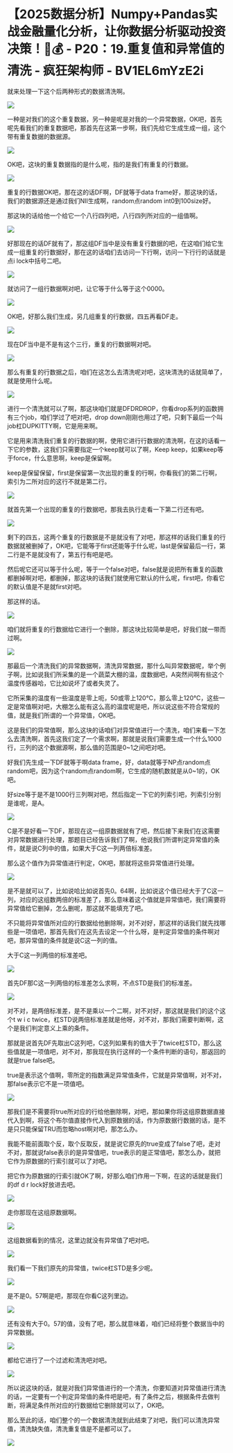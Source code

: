 # 【2025数据分析】Numpy+Pandas实战金融量化分析，让你数据分析驱动投资决策！🚀💰 - P20：19.重复值和异常值的清洗 - 疯狂架构师 - BV1EL6mYzE2i

就来处理一下这个后两种形式的数据清洗啊。

![](img/36f32f68df195e69b538401970a52702_1.png)

一种是对我们的这个重复数据，另一种是呢是对我的一个异常数据，OK吧，首先呢先看我们的重复数据吧，那首先在这第一步啊，我们先给它生成生成一组，这个带有重复数据的数据源。



![](img/36f32f68df195e69b538401970a52702_3.png)

OK吧，这块的重复数据指的是什么呢，指的是我们有重复的行数据。

![](img/36f32f68df195e69b538401970a52702_5.png)

重复的行数据OK吧，那在这的话DF啊，DF就等于data frame好，那这块的话，我们的数据源还是通过我们NII生成啊，random点random int0到100size好。

那这块的话给他一个给它一个八行四列吧，八行四列所对应的一组值啊。

![](img/36f32f68df195e69b538401970a52702_7.png)

好那现在的话DF就有了，那这组DF当中是没有重复行数据的吧，在这咱们给它生成一组重复的行数据好，那在这的话咱们去访问一下行啊，访问一下行行的话就是点i lock中括号二吧。



![](img/36f32f68df195e69b538401970a52702_9.png)

就访问了一组行数据啊对吧，让它等于什么等于这个0000。

![](img/36f32f68df195e69b538401970a52702_11.png)

OK吧，好那么我们生成，另几组重复的行数据，四五再看DF走。

![](img/36f32f68df195e69b538401970a52702_13.png)

现在DF当中是不是有这个三行，重复的行数据啊对吧。

![](img/36f32f68df195e69b538401970a52702_15.png)

那么有重复的行数据之后，咱们在这怎么去清洗呢对吧，这块清洗的话就简单了，就是使用什么呢。

![](img/36f32f68df195e69b538401970a52702_17.png)

进行一个清洗就可以了啊，那这块咱们就是DFDRDROP，你看drop系列的函数拥有三个job，咱们学过了吧对吧，drop down刚刚也用过了吧，只剩下最后一个叫job杠DUPKITTY啊，它是用来啊。

它是用来清洗我们重复的行数据的啊，使用它进行行数据的清洗啊，在这的话看一下它的参数，这我们只需要指定一个keep就可以了啊，Keep keep，如果keep等于force，什么意思啊，keep是保留啊。

keep是保留保留，first是保留第一次出现的重复的行啊，你看我们的第二行啊，索引为二所对应的这行不就是第二行。



![](img/36f32f68df195e69b538401970a52702_19.png)

就首先第一个出现的重复的行数据吧，那我去执行走看一下第二行还有吧。

![](img/36f32f68df195e69b538401970a52702_21.png)

剩下的四五，这两个重复的行数据是不是就没有了对吧，那这样的话我们重复的行数据就被删掉了，OK吧，它能等于first还能等于什么呢，last是保留最后一行，第二行是不是就没有了，第五行有吧是吧。

然后呢它还可以等于什么呢，等于一个false对吧，false就是说把所有重复的函数都删掉啊对吧，都删掉，那这块的话我们就使用它默认的什么呢，first吧，你看它的默认值是不是就first对吧。

那这样的话。

![](img/36f32f68df195e69b538401970a52702_23.png)

咱们就将重复的行数据给它进行一个删除，那这块比较简单是吧，好我们就一带而过啊。

![](img/36f32f68df195e69b538401970a52702_25.png)

那最后一个清洗我们的异常数据啊，清洗异常数据，那什么叫异常数据呢，举个例子啊，比如说我们所采集的是一个蔬菜大棚的温，度数据吧，A突然间啊有些这个温度传感器哈，它比如说坏了或者失灵了。

它所采集的温度有一些温度是零上呃，50或零上120℃，那么零上120℃，这些一定是常值啊对吧，大棚怎么能有这么高的温度呢是吧，所以说这些不符合常规的值，就是我们所谓的一个异常值，OK吧。

这是我们的异常值啊，那么这块的话咱们对异常值进行一个清洗，咱们来看一下怎么去清洗啊，首先这我们定了一个需求啊，那就是说我们需要生成一个什么1000行，三列的这个数据源啊，那么值的范围是0~1之间吧对吧。

好我们先生成一下DF就等于啊data frame，好，data就等于NP点random点random吧，因为这个random点random啊，它生成的随机数就是从0~1的，OK吧。

好size等于是不是1000行三列啊对吧，然后指定一下它的列索引吧，列索引分别是谁呢，是A。

![](img/36f32f68df195e69b538401970a52702_27.png)

C是不是好看一下DF，那现在这一组原数据就有了吧，然后接下来我们在这需要对异常数据进行处理，那题目已经告诉我们了啊，他说我们所谓判定异常值的条件，就是说C列中的值，如果大于C这一列两倍标准差。

那么这个值作为异常值进行判定，OK吧，那就将这些异常值进行处理。

![](img/36f32f68df195e69b538401970a52702_29.png)

是不是就可以了，比如说哈比如说首先0。64啊，比如说这个值已经大于了C这一列，对应的这组数两倍的标准差了，那么意味着这个值就是异常值吧，我们需要将异常值给它删掉，怎么删呢，那这就不能填充了吧。

不只能将异常值所对应的行数据给他删除啊，对不对好，那这样的话我们就先找哪些是一项值吧，那首先我们在这先去设定一个什么呀，是判定异常值的条件啊对吧，那异常值的条件就是说C这一列的值。

大于C这一列两倍的标准差吧。

![](img/36f32f68df195e69b538401970a52702_31.png)

首先DF那C这一列两倍的标准差怎么求啊，不点STD是我们的标准差。

![](img/36f32f68df195e69b538401970a52702_33.png)

对不对，是两倍标准差，是不是乘以一个二啊，对不对好，那这就是我们的这个这个t w i c twice，杠STD说两倍标准差就是他呀，对不对，那我们需要判断啊，这个是我们判定意义上乘的条件。

那就是说首先DF先取出C这列吧，C这列如果有的值大于了twice杠STD，那么这些值就是一项值吧，对不对，那我现在执行这样的一个条件判断的语句，那返回的就是true false吧。

true是表示这个值啊，零所定的指数满足异常值条件，它就是异常值啊，对不对，那false表示它不是一项值吧。



![](img/36f32f68df195e69b538401970a52702_35.png)

那我们是不需要将true所对应的行给他删除啊，对吧，那如果你将这组原数据直接代入到啊，将这个布尔值直接作代入到原数据的话，作为原数据行数据的话，是不是只只能保留TRU而忽略host啊对吧，那怎么办。

我能不能前面取个反，取个反取反，就是说它原先的true变成了false了吧，走对不对，那就说false表示的是异常值吧，true表示的是正常值吧，那怎么办，就把它作为原数据的行索引就可以了对吧。

把它作为原数据的行索引就OK了啊，好那么咱们作用一下啊，在这的话就是我们的df d r lock好放进去吧。



![](img/36f32f68df195e69b538401970a52702_37.png)

走你那现在这组原数据啊。

![](img/36f32f68df195e69b538401970a52702_39.png)

这组数据看到的情况，这里边就没有异常值了吧对吧。

![](img/36f32f68df195e69b538401970a52702_41.png)

我们看一下我们原先的异常值，twice杠STD是多少呢。

![](img/36f32f68df195e69b538401970a52702_43.png)

是不是0。57啊是吧，那现在你看C这列里边。

![](img/36f32f68df195e69b538401970a52702_45.png)

还有没有大于0。57的值，没有了吧，那么就意味着，咱们已经将整个数据当中的异常数据。

![](img/36f32f68df195e69b538401970a52702_47.png)

都给它进行了一个过滤和清洗吧对吧。

![](img/36f32f68df195e69b538401970a52702_49.png)

所以说这块的话，就是对我们异常值进行的一个清洗，你要知道对异常值进行清洗的话，一定要有一个判定异常值的条件吧是吧，有了条件之后，根据条件去做判断，将满足条件所对应的行数据给它删除就可以了，OK吧。

那么至此的话，咱们整个的一个数据清洗就到此结束了对吧，我们可以清洗异常值，清洗缺失值，清洗重复值是不是都可以了。



![](img/36f32f68df195e69b538401970a52702_51.png)